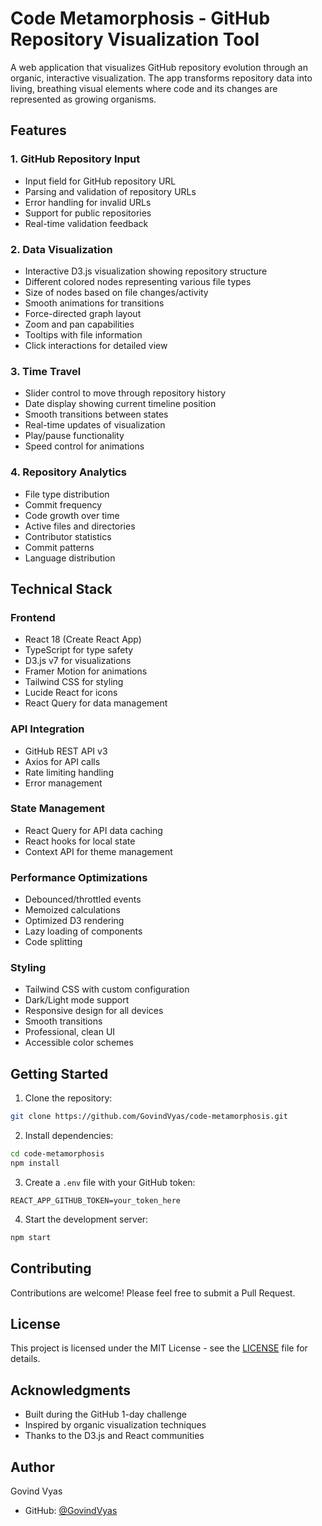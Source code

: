 # Code Metamorphosis - GitHub Repository Visualization Tool

A web application that visualizes GitHub repository evolution through an organic, interactive visualization. The app transforms repository data into living, breathing visual elements where code and its changes are represented as growing organisms.

## Features

### 1. GitHub Repository Input
- Input field for GitHub repository URL
- Parsing and validation of repository URLs
- Error handling for invalid URLs
- Support for public repositories
- Real-time validation feedback

### 2. Data Visualization
- Interactive D3.js visualization showing repository structure
- Different colored nodes representing various file types
- Size of nodes based on file changes/activity
- Smooth animations for transitions
- Force-directed graph layout
- Zoom and pan capabilities
- Tooltips with file information
- Click interactions for detailed view

### 3. Time Travel
- Slider control to move through repository history
- Date display showing current timeline position
- Smooth transitions between states
- Real-time updates of visualization
- Play/pause functionality
- Speed control for animations

### 4. Repository Analytics
- File type distribution
- Commit frequency
- Code growth over time
- Active files and directories
- Contributor statistics
- Commit patterns
- Language distribution

## Technical Stack

### Frontend
- React 18 (Create React App)
- TypeScript for type safety
- D3.js v7 for visualizations
- Framer Motion for animations
- Tailwind CSS for styling
- Lucide React for icons
- React Query for data management

### API Integration
- GitHub REST API v3
- Axios for API calls
- Rate limiting handling
- Error management

### State Management
- React Query for API data caching
- React hooks for local state
- Context API for theme management

### Performance Optimizations
- Debounced/throttled events
- Memoized calculations
- Optimized D3 rendering
- Lazy loading of components
- Code splitting

### Styling
- Tailwind CSS with custom configuration
- Dark/Light mode support
- Responsive design for all devices
- Smooth transitions
- Professional, clean UI
- Accessible color schemes

## Getting Started

1. Clone the repository:
```bash
git clone https://github.com/GovindVyas/code-metamorphosis.git
```
2. Install dependencies:
```bash
cd code-metamorphosis
npm install
```
3. Create a `.env` file with your GitHub token:
```env
REACT_APP_GITHUB_TOKEN=your_token_here
```
4. Start the development server:
```bash
npm start
```

## Contributing

Contributions are welcome! Please feel free to submit a Pull Request.

## License

This project is licensed under the MIT License - see the [LICENSE](LICENSE) file for details.

## Acknowledgments

- Built during the GitHub 1-day challenge
- Inspired by organic visualization techniques
- Thanks to the D3.js and React communities

## Author

Govind Vyas
- GitHub: [@GovindVyas](https://github.com/GovindVyas)